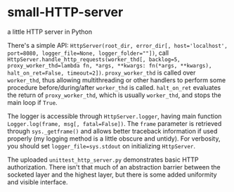 # small-HTTP-server
a little HTTP server in Python

There's a simple API: `HttpServer(root_dir, error_dir[, host='localhost', port=8080, logger_file=None, logger_folder=""])`, call `HttpServer.handle_http_requests(worker_thd[, backlog=5, proxy_worker_thd=lambda fn, *args, **kwargs: fn(*args, **kwargs), halt_on_ret=False, timeout=2])`. `proxy_worker_thd` is called over `worker_thd`, thus allowing multithreading or other handlers to perform some procedure before/during/after `worker_thd` is called. `halt_on_ret` evaluates the return of `proxy_worker_thd`, which is usually `worker_thd`, and stops the main loop if `True`.

The logger is accessible through `HttpServer.logger`, having main function `Logger.log(frame, msg[, fatal=False])`. The `frame` parameter is retrieved through `sys._getframe()` and allows better traceback information if used properly (my logging method is a little obscure and untidy). For verbosity, you should set `logger_file=sys.stdout` on initializing `HttpServer`.

The uploaded `unittest_http_server.py` demonstrates basic HTTP authorization. There isn't that much of an abstraction barrier between the socketed layer and the highest layer, but there is some added uniformity and visible interface.


